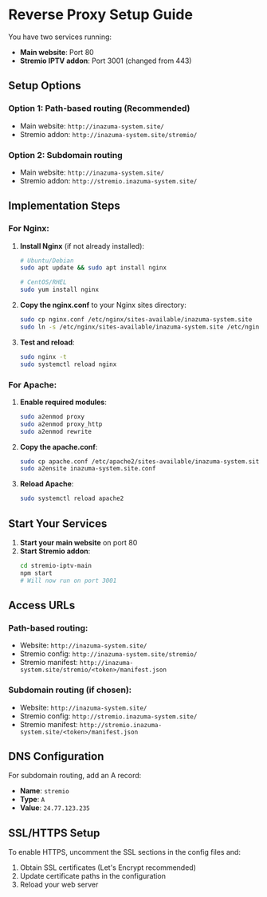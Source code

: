 # Reverse Proxy Setup Guide

You have two services running:
- **Main website**: Port 80
- **Stremio IPTV addon**: Port 3001 (changed from 443)

## Setup Options

### Option 1: Path-based routing (Recommended)
- Main website: `http://inazuma-system.site/`
- Stremio addon: `http://inazuma-system.site/stremio/`

### Option 2: Subdomain routing
- Main website: `http://inazuma-system.site/`
- Stremio addon: `http://stremio.inazuma-system.site/`

## Implementation Steps

### For Nginx:
1. **Install Nginx** (if not already installed):
   ```bash
   # Ubuntu/Debian
   sudo apt update && sudo apt install nginx
   
   # CentOS/RHEL
   sudo yum install nginx
   ```

2. **Copy the nginx.conf** to your Nginx sites directory:
   ```bash
   sudo cp nginx.conf /etc/nginx/sites-available/inazuma-system.site
   sudo ln -s /etc/nginx/sites-available/inazuma-system.site /etc/nginx/sites-enabled/
   ```

3. **Test and reload**:
   ```bash
   sudo nginx -t
   sudo systemctl reload nginx
   ```

### For Apache:
1. **Enable required modules**:
   ```bash
   sudo a2enmod proxy
   sudo a2enmod proxy_http
   sudo a2enmod rewrite
   ```

2. **Copy the apache.conf**:
   ```bash
   sudo cp apache.conf /etc/apache2/sites-available/inazuma-system.site.conf
   sudo a2ensite inazuma-system.site.conf
   ```

3. **Reload Apache**:
   ```bash
   sudo systemctl reload apache2
   ```

## Start Your Services

1. **Start your main website** on port 80
2. **Start Stremio addon**:
   ```bash
   cd stremio-iptv-main
   npm start
   # Will now run on port 3001
   ```

## Access URLs

### Path-based routing:
- Website: `http://inazuma-system.site/`
- Stremio config: `http://inazuma-system.site/stremio/`
- Stremio manifest: `http://inazuma-system.site/stremio/<token>/manifest.json`

### Subdomain routing (if chosen):
- Website: `http://inazuma-system.site/`
- Stremio config: `http://stremio.inazuma-system.site/`
- Stremio manifest: `http://stremio.inazuma-system.site/<token>/manifest.json`

## DNS Configuration

For subdomain routing, add an A record:
- **Name**: `stremio`
- **Type**: `A`
- **Value**: `24.77.123.235`

## SSL/HTTPS Setup

To enable HTTPS, uncomment the SSL sections in the config files and:
1. Obtain SSL certificates (Let's Encrypt recommended)
2. Update certificate paths in the configuration
3. Reload your web server
